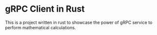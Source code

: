# gRPC Client in Rust

This is a project written in rust to showcase the power of gRPC service to perform mathematical calculations.
